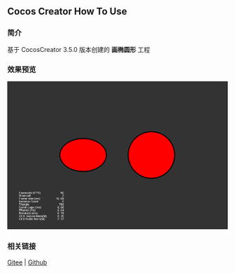 ## Cocos Creator How To Use

### 简介

基于 CocosCreator 3.5.0 版本创建的 **画椭圆形** 工程

### 效果预览
![image](../../../image/202203/2022030404.png)

### 相关链接
[Gitee](https://gitee.com/mirrors_cocos-creator/test-cases-3d/tree/v3.0/assets/cases/ui/14.graphics) | [Github](https://github.com/cocos-creator/test-cases-3d/tree/v3.0/assets/cases/ui/14.graphics)